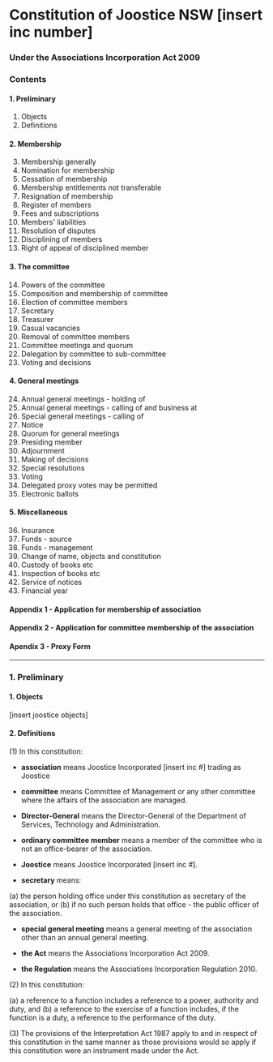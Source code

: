 Constitution of Joostice NSW [insert inc number]
===
### Under the Associations Incorporation Act 2009

### Contents

#### 1. Preliminary
1. Objects
2. Definitions

#### 2. Membership 
3. Membership generally
4. Nomination for membership
5. Cessation of membership
6. Membership entitlements not transferable
7. Resignation of membership
8. Register of members
9. Fees and subscriptions
10. Members' liabilities
11. Resolution of disputes
12. Disciplining of members
13. Right of appeal of disciplined member

#### 3. The committee 
14. Powers of the committee
15. Composition and membership of committee
16. Election of committee members
17. Secretary
18. Treasurer
19. Casual vacancies
20. Removal of committee members
21. Committee meetings and quorum
22. Delegation by committee to sub-committee
23. Voting and decisions

#### 4. General meetings
24. Annual general meetings - holding of
25. Annual general meetings - calling of and business at
26. Special general meetings - calling of
27. Notice
28. Quorum for general meetings
29. Presiding member
30. Adjournment
31. Making of decisions
32. Special resolutions
33. Voting	
34. Delegated proxy votes may be permitted
35. Electronic ballots

#### 5. Miscellaneous
36. Insurance
37. Funds - source
38. Funds - management
39. Change of name, objects and constitution
40. Custody of books etc
41. Inspection of books etc
42. Service of notices
43. Financial year

#### Appendix 1 - Application for membership of association
#### Appendix 2 - Application for committee membership of the association
#### Apendix 3 - Proxy Form

---

### 1. Preliminary

#### 1. Objects

[insert joostice objects]

#### 2. Definitions

(1) In this constitution:

- __association__ means Joostice Incorporated [insert inc #] trading as Joostice

- __committee__ means Committee of Management or any other committee where the affairs of the association are managed.

- __Director-General__ means the Director-General of the Department of Services, Technology and Administration.

-  __ordinary committee member__ means a member of the committee who is not an office-bearer of the association.

- __Joostice__ means Joostice Incorporated [insert inc #].

- __secretary__ means:

(a) the person holding office under this constitution as secretary of the association, or
(b) if no such person holds that office - the public officer of the association.

- __special general meeting__ means a general meeting of the association other than an annual general meeting.

- __the Act__ means the Associations Incorporation Act 2009.

- __the Regulation__ means the Associations Incorporation Regulation 2010.

(2) In this constitution:

(a) a reference to a function includes a reference to a power, authority and duty, and
(b) a reference to the exercise of a function includes, if the function is a duty, a reference to the performance of the duty.

(3) The provisions of the Interpretation Act 1987 apply to and in respect of this constitution in the same manner as those provisions would so apply if this constitution were an instrument made under the Act.
